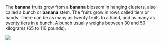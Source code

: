 The&nbsp;**banana**&nbsp;fruits grow from a&nbsp;**banana**&nbsp;blossom in hanging clusters, also called a bunch or&nbsp;**banana** stem. The fruits grow in rows called tiers or hands. There can be as many as twenty fruits to a hand, and as many as twenty tiers in a bunch. A bunch usually weighs between 30 and 50 kilograms (65 to 110 pounds).

![](/img/mike-dorner-173502-unsplash.jpg)